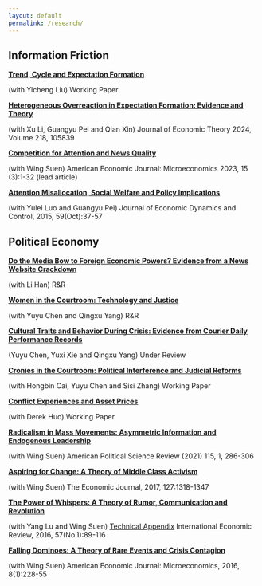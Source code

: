 ```yaml
---
layout: default
permalink: /research/
---
```

## Information Friction

[**Trend, Cycle and Expectation Formation**](/files/Trend.pdf)

(with Yicheng Liu) Working Paper

[**Heterogeneous Overreaction in Expectation Formation: Evidence and Theory**](/files/Heterogeneous.pdf)

(with Xu Li, Guangyu Pei and Qian Xin) Journal of Economic Theory 2024, Volume 218, 105839

[**​Competition for Attention and News Quality**](/files/Competition.pdf)

(with Wing Suen) American Economic Journal: Microeconomics 2023, 15 (3):1-32 (lead article)

[**Attention Misallocation, Social Welfare and Policy Implications**](/files/Attention.pdf)

(with Yulei Luo and Guangyu Pei)  Journal of Economic Dynamics and Control, 2015, 59(Oct):37-57



## Political Economy

[**Do the Media Bow to Foreign Economic Powers? Evidence from a News Website Crackdown​**](/files/MediaBow.pdf)

(with Li Han) R&R

[**Women in the Courtroom: Technology and Justice​**](/files/Women.pdf)

(with Yuyu Chen and Qingxu Yang) R&R

[**Cultural Traits and Behavior During Crisis: Evidence from Courier Daily Performance Records**](/files/Courier.pdf)

(Yuyu Chen, Yuxi Xie and Qingxu Yang) Under Review

[**Cronies in the Courtroom: Political Interference and Judicial Reforms**](/files/Cronies.pdf)

(with Hongbin Cai, Yuyu Chen and Sisi Zhang) Working Paper

[**Conflict Experiences and Asset Prices**](/files/Conflict.pdf)

(with Derek Huo) Working Paper

[**Radicalism in Mass Movements: Asymmetric Information and Endogenous Leadership**](/files/Radicalism.pdf)

​(with Wing Suen) American Political Science Review (2021) 115, 1, 286-306

[**Aspiring for Change: A Theory of Middle Class Activism**](/files/Aspiring.pdf)

(with Wing Suen)  The Economic Journal, 2017, 127:1318-1347

[**The Power of Whispers: A Theory of Rumor, Communication and Revolution**](/files/Thepower.pdf)

(with Yang Lu and Wing Suen) [Technical Appendix](/files/Appendix.pdf)  International Economic Review, 2016, 57(No.1):89-116

[**Falling ﻿Dominoes﻿: A Theory of Rare Events and Crisis Contagion**](/files/Falling.pdf)

(with Wing Suen)  American Economic Journal: Microeconomics, 2016, 8(1):228-55

